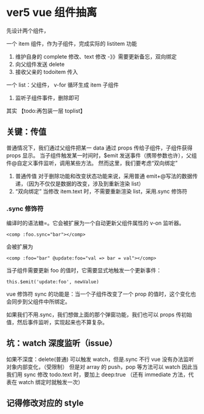 # ver5 vue 组件抽离

先设计两个组件，

一个 item 组件，作为子组件，完成实际的 listitem 功能

1. 维护自身的 complete 修改、text 修改 -》》需要更新备忘，双向绑定
2. 向父组件发送 delete
3. 接收父亲的 todoitem 传入

一个 list：父组件，
v-for 循环生成 item 子组件

1. 监听子组件事件，删除即可

其实
【todo:再包装一层 toplist】

## 关键：传值

普通情况下，我们通过父组件把某一 data 通过 props 传给子组件，子组件获得 props 显示。
当子组件触发某一时间时，$emit 发送事件（携带参数也许），父组件@自定义事件监听，调用某些方法。
然而这里，我们要考虑“双向绑定”

1. 普通传值
   对于删除功能和改变状态功能来说，采用普通 emit+@写法的数据传递，（因为不仅仅是数据的改变，涉及到重新渲染 list）
2. “双向绑定”
   当修改 item.text 时，不需要重新渲染 list，采用.sync 修饰符

### .sync 修饰符

编译时的语法糖=。它会被扩展为一个自动更新父组件属性的 v-on 监听器。

```
<comp :foo.sync="bar"></comp>
```

会被扩展为

```
<comp :foo="bar" @update:foo="val => bar = val"></comp>
```

当子组件需要更新 foo 的值时，它需要显式地触发一个更新事件：

```
this.$emit('update:foo', newValue)
```

vue 修饰符 sync 的功能是：当一个子组件改变了一个 prop 的值时，这个变化也会同步到父组件中所绑定。

如果我们不用.sync，我们想做上面的那个弹窗功能，我们也可以 props 传初始值，然后事件监听，实现起来也不算复杂。

## 坑：watch 深度监听（issue）

如果不深度：delete(普通) 可以触发 watch，但是.sync 不行
vue 没有办法监听对象内部变化，（受限制）
但是对 array 的 push，pop 等方法可以 watch
因此当我们用 sync 修改 todo.text 时，要加上 deep:true
（还有 immediate 方法，代表在 watch 绑定时就触发一次）

## 记得修改对应的 style
